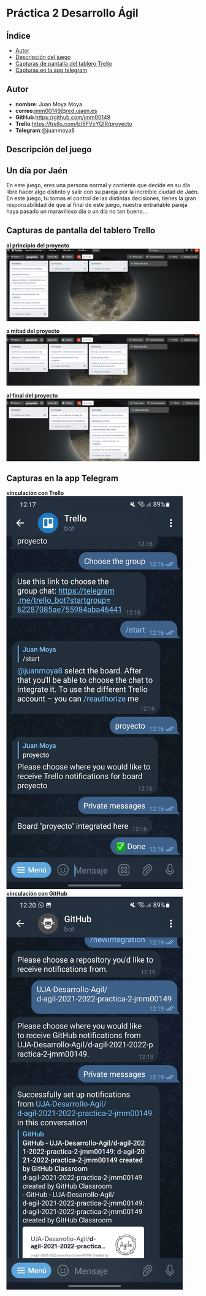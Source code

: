 # Práctica 2 Desarrollo Ágil

## Índice

* [Autor](#autor)
* [Descripción del juego](#descripción-del-juego)
* [Capturas de pantalla del tablero Trello](#capturas-de-pantalla-del-tablero-trello)
* [Capturas en la app telegram](#capturas-en-la-app-telegram)

## Autor

* **nombre**: Juan Moya Moya 
* **correo**:jmm00149@red.ujaen.es
* **GitHub**:https://github.com/jmm00149
* **Trello**:https://trello.com/b/6FVxYQIR/proyecto
* **Telegram**:@juanmoya8



## Descripción del juego
## Un día por Jaén

En este juego, eres una persona normal y corriente que decide en su día libre hacer algo distinto y salir con su pareja
por la increíble ciudad de Jaén. En este juego, tu tomas el control de las distintas decisiones, tienes la gran responsabilidad
de que al final de este juego, nuestra entrañable pareja haya pasado un maravilloso día o un día no tan bueno...


## Capturas de pantalla del tablero Trello

**al principio del proyecto**
![Imagen del tablero al comenzar](imagenes/inicio.png)

**a mitad del proyecto**
![Imagen del tablero a la mitad](imagenes/mitad.png)

**al final del proyecto**
![Imagen del tablero a la mitad](imagenes/final.png)


## Capturas en la app Telegram
**vinculación con Trello**
![Imagen del bot de trello](imagenes/trello.jpeg)
**vinculación con GitHub**
![Imagen del bot de GitHub](imagenes/github.jpeg)
